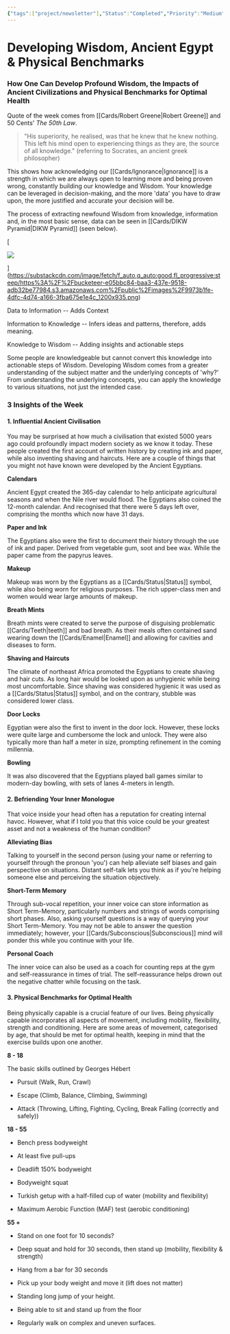 ```yaml
---
{"tags":["project/newsletter"],"Status":"Completed","Priority":"Medium","date_published":"2022-09-15","dg-publish":true,"permalink":"/spaces/my-newsletter/developing-wisdom-ancient-egypt-and-physical-benchmarks/","dgPassFrontmatter":true}
---
```


# Developing Wisdom, Ancient Egypt & Physical Benchmarks
### How One Can Develop Profound Wisdom, the Impacts of Ancient Civilizations and Physical Benchmarks for Optimal Health

Quote of the week comes from [[Cards/Robert Greene\|Robert Greene]] and 50 Cents' _The 50th Law_.

> "His superiority, he realised, was that he knew that he knew nothing. This left his mind open to experiencing things as they are, the source of all knowledge." (referring to Socrates, an ancient greek philosopher)

This shows how acknowledging our [[Cards/Ignorance\|Ignorance]] is a strength in which we are always open to learning more and being proven wrong, constantly building our knowledge and Wisdom. Your knowledge can be leveraged in decision-making, and the more 'data' you have to draw upon, the more justified and accurate your decision will be. 

The process of extracting newfound Wisdom from knowledge, information and, in the most basic sense, data can be seen in [[Cards/DIKW Pyramid\|DIKW Pyramid]] (seen below). 

[

![](https://substackcdn.com/image/fetch/w_1456,c_limit,f_auto,q_auto:good,fl_progressive:steep/https%3A%2F%2Fbucketeer-e05bbc84-baa3-437e-9518-adb32be77984.s3.amazonaws.com%2Fpublic%2Fimages%2F9973b1fe-4dfc-4d74-a166-3fba675e1e4c_1200x935.png)



](https://substackcdn.com/image/fetch/f_auto,q_auto:good,fl_progressive:steep/https%3A%2F%2Fbucketeer-e05bbc84-baa3-437e-9518-adb32be77984.s3.amazonaws.com%2Fpublic%2Fimages%2F9973b1fe-4dfc-4d74-a166-3fba675e1e4c_1200x935.png)

Data to Information -- Adds Context

Information to Knowledge -- Infers ideas and patterns, therefore, adds meaning.

Knowledge to Wisdom -- Adding insights and actionable steps

Some people are knowledgeable but cannot convert this knowledge into actionable steps of Wisdom. Developing Wisdom comes from a greater understanding of the subject matter and the underlying concepts of 'why?' From understanding the underlying concepts, you can apply the knowledge to various situations, not just the intended case. 

### 3 Insights of the Week

#### 1. Influential Ancient Civilisation

You may be surprised at how much a civilisation that existed 5000 years ago could profoundly impact modern society as we know it today. These people created the first account of written history by creating ink and paper, while also inventing shaving and haircuts. Here are a couple of things that you might not have known were developed by the Ancient Egyptians.

**Calendars**

Ancient Egypt created the 365-day calendar to help anticipate agricultural seasons and when the Nile river would flood. The Egyptians also coined the 12-month calendar. And recognised that there were 5 days left over, comprising the months which now have 31 days.

**Paper and Ink**

The Egyptians also were the first to document their history through the use of ink and paper. Derived from vegetable gum, soot and bee wax. While the paper came from the papyrus leaves.

**Makeup**

Makeup was worn by the Egyptians as a [[Cards/Status\|Status]] symbol, while also being worn for religious purposes. The rich upper-class men and women would wear large amounts of makeup.

**Breath Mints**

Breath mints were created to serve the purpose of disguising problematic [[Cards/Teeth\|teeth]] and bad breath. As their meals often contained sand wearing down the [[Cards/Enamel\|Enamel]] and allowing for cavities and diseases to form.

**Shaving and Haircuts**

The climate of northeast Africa promoted the Egyptians to create shaving and hair cuts. As long hair would be looked upon as unhygienic while being most uncomfortable. Since shaving was considered hygienic it was used as a [[Cards/Status\|Status]] symbol, and on the contrary, stubble was considered lower class.

**Door Locks**

Egyptian were also the first to invent in the door lock. However, these locks were quite large and cumbersome the lock and unlock. They were also typically more than half a meter in size, prompting refinement in the coming millennia.

**Bowling**

It was also discovered that the Egyptians played ball games similar to modern-day bowling, with sets of lanes 4-meters in length.

#### 2. Befriending Your Inner Monologue

That voice inside your head often has a reputation for creating internal havoc. However, what if I told you that this voice could be your greatest asset and not a weakness of the human condition?

**Alleviating Bias**

Talking to yourself in the second person (using your name or referring to yourself through the pronoun 'you') can help alleviate self biases and gain perspective on situations. Distant self-talk lets you think as if you're helping someone else and perceiving the situation objectively.

**Short-Term Memory**

Through sub-vocal repetition, your inner voice can store information as Short Term-Memory, particularly numbers and strings of words comprising short phases. Also, asking yourself questions is a way of querying your Short Term-Memory. You may not be able to answer the question immediately; however, your [[Cards/Subconscious\|Subconscious]] mind will ponder this while you continue with your life.

**Personal Coach**

The inner voice can also be used as a coach for counting reps at the gym and self-reassurance in times of trial. The self-reassurance helps drown out the negative chatter while focusing on the task.

#### 3. Physical Benchmarks for Optimal Health

Being physically capable is a crucial feature of our lives. Being physically capable incorporates all aspects of movement, including mobility, flexibility, strength and conditioning. Here are some areas of movement, categorised by age, that should be met for optimal health, keeping in mind that the exercise builds upon one another.

**8 - 18**

The basic skills outlined by Georges Hébert

- Pursuit (Walk, Run, Crawl)

- Escape (Climb, Balance, Climbing, Swimming)

- Attack (Throwing, Lifting, Fighting, Cycling, Break Falling (correctly and safely))

**18 - 55**

- Bench press bodyweight

- At least five pull-ups

- Deadlift 150% bodyweight

- Bodyweight squat

- Turkish getup with a half-filled cup of water (mobility and flexibility)

- Maximum Aerobic Function (MAF) test (aerobic conditioning)

**55 +**

- Stand on one foot for 10 seconds?

- Deep squat and hold for 30 seconds, then stand up (mobility, flexibility & strength)

- Hang from a bar for 30 seconds

- Pick up your body weight and move it (lift does not matter)

- Standing long jump of your height.

- Being able to sit and stand up from the floor

- Regularly walk on complex and uneven surfaces.